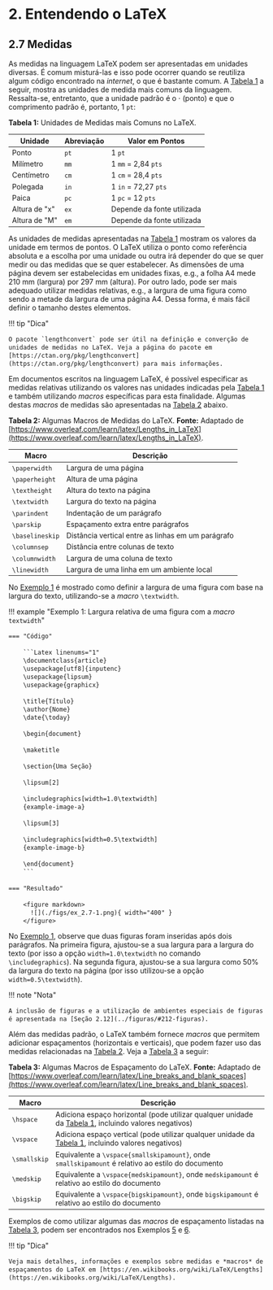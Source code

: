 # 2. Entendendo o LaTeX

## 2.7 Medidas

As medidas na linguagem LaTeX podem ser apresentadas em unidades diversas. É comum misturá-las e isso pode ocorrer quando se reutiliza algum código encontrado na *internet*, o que é bastante comum. A [Tabela 1](#tab:medidas) a seguir, mostra as unidades de medida mais comuns da linguagem. Ressalta-se, entretanto, que a unidade padrão é o $\cdot$ (ponto) e que o comprimento padrão é, portanto, 1 `pt`:

<a id="tab:medidas"></a>

**Tabela 1:** Unidades de Medidas mais Comuns no LaTeX.

| Unidade | Abreviação | Valor em Pontos |
|---------|------------|-----------------|
| Ponto         | `pt` | 1 `pt`                     |             
| Milímetro     | `mm` | 1 `mm` = 2,84 `pts`        |
| Centímetro    | `cm` | 1 `cm` = 28,4 `pts`        |        
| Polegada      | `in` | 1 `in` = 72,27 `pts`       |         
| Paica         | `pc` | 1 `pc` = 12 `pts`          |          
| Altura de "x" | `ex` | Depende da fonte utilizada |  
| Altura de "M" | `em` | Depende da fonte utilizada |

As unidades de medidas apresentadas na [Tabela 1](#tab:medidas) mostram os valores da unidade em termos de pontos. O LaTeX utiliza o ponto como referência absoluta e a escolha por uma unidade ou outra irá depender do que se quer medir ou das medidas que se quer estabelecer. As dimensões de uma página devem ser estabelecidas em unidades fixas, e.g., a folha A4 mede 210 mm (largura) por 297 mm (altura). Por outro lado, pode ser mais adequado utilizar medidas relativas, e.g., a largura de uma figura como sendo a metade da largura de uma página A4. Dessa forma, é mais fácil definir o tamanho destes elementos.

!!! tip "Dica"

    O pacote `lengthconvert` pode ser útil na definição e converção de unidades de medidas no LaTeX. Veja a página do pacote em [https://ctan.org/pkg/lengthconvert](https://ctan.org/pkg/lengthconvert) para mais informações.

Em documentos escritos na linguagem LaTeX, é possível especificar as medidas relativas utilizando os valores nas unidades indicadas pela [Tabela 1](#tab:medidas) e também utilizando *macros* específicas para esta finalidade. Algumas destas *macros* de medidas são apresentadas na [Tabela 2](#tab:meds_padrao) abaixo.

<a id="tab:meds_padrao"></a>

**Tabela 2:** Algumas Macros de Medidas do LaTeX. **Fonte:** Adaptado de [https://www.overleaf.com/learn/latex/Lengths_in_LaTeX](https://www.overleaf.com/learn/latex/Lengths_in_LaTeX).

| Macro | Descrição |
|-------|-----------|
| `\paperwidth`   | Largura de uma página                              |
| `\paperheight`  | Altura de uma página                               |
| `\textheight`   | Altura do texto na página                          |
| `\textwidth`    | Largura do texto na página                         |
| `\parindent`    | Indentação de um parágrafo                         |
| `\parskip`      | Espaçamento extra entre parágrafos                 |
| `\baselineskip` | Distância vertical entre as linhas em um parágrafo |
| `\columnsep`    | Distância entre colunas de texto                   |
| `\columnwidth`  | Largura de uma coluna de texto                     |
| `\linewidth`    | Largura de uma linha em um ambiente local          |

No [Exemplo 1](#exe_meds1) é mostrado como definir a largura de uma figura com base na largura do texto, utilizando-se a *macro* `\textwidth`.

!!! example "<a id="exe_meds1"></a>Exemplo 1: Largura relativa de uma figura com a *macro* `textwidth`"

    === "Código"

        ```Latex linenums="1"
        \documentclass{article}
        \usepackage[utf8]{inputenc}
        \usepackage{lipsum}
        \usepackage{graphicx}

        \title{Título}
        \author{Nome}
        \date{\today}

        \begin{document}

        \maketitle

        \section{Uma Seção}

        \lipsum[2]

        \includegraphics[width=1.0\textwidth]
        {example-image-a}

        \lipsum[3]

        \includegraphics[width=0.5\textwidth]
        {example-image-b}

        \end{document}
        ```

    === "Resultado"

        <figure markdown>
          ![](./figs/ex_2.7-1.png){ width="400" }
        </figure>

No [Exemplo 1](#exe_meds1), observe que duas figuras foram inseridas após dois parágrafos. Na primeira figura, ajustou-se a sua largura para a largura do texto (por isso a opção `width=1.0\textwidth` no comando `\includegraphics`). Na segunda figura, ajustou-se a sua largura como 50% da largura do texto na página (por isso utilizou-se a opção `width=0.5\textwidth`).

!!! note "Nota"

    A inclusão de figuras e a utilização de ambientes especiais de figuras é apresentada na [Seção 2.12](../figuras/#212-figuras).

Além das medidas padrão, o LaTeX também fornece *macros* que permitem adicionar espaçamentos (horizontais e verticais), que podem fazer uso das medidas relacionadas na [Tabela 2](#tab:meds_padrao). Veja a [Tabela 3](#tab:espacamentos) a seguir:

<a id="tab:espacamentos"></a>

**Tabela 3:** Algumas Macros de Espaçamento do LaTeX. **Fonte:** Adaptado de [https://www.overleaf.com/learn/latex/Line_breaks_and_blank_spaces](https://www.overleaf.com/learn/latex/Line_breaks_and_blank_spaces).

| Macro | Descrição |
|-------|-----------|
| `\hspace`     | Adiciona espaço horizontal (pode utilizar qualquer unidade da [Tabela 1](#tab:medidas), incluindo valores negativos) |
| `\vspace`     | Adiciona espaço vertical (pode utilizar qualquer unidade da [Tabela 1](#tab:medidas), incluindo valores negativos)   |
| `\smallskip`  | Equivalente a `\vspace{smallskipamount}`, onde `smallskipamount` é relativo ao estilo do documento                   |
| `\medskip`    | Equivalente a `\vspace{medskipamount}`, onde `medskipamount` é relativo ao estilo do documento                       |
| `\bigskip`    | Equivalente a `\vspace{bigskipamount}`, onde `bigskipamount` é relativo ao estilo do documento                       |

Exemplos de como utilizar algumas das *macros* de espaçamento listadas na [Tabela 3](#tab:espacamentos), podem ser encontrados nos Exemplos [5](./posicao_espac.md#exe_par9) e [6](./posicao_espac.md#exe_par10).

!!! tip "Dica"

    Veja mais detalhes, informações e exemplos sobre medidas e *macros* de espaçamentos do LaTeX em [https://en.wikibooks.org/wiki/LaTeX/Lengths](https://en.wikibooks.org/wiki/LaTeX/Lengths).
